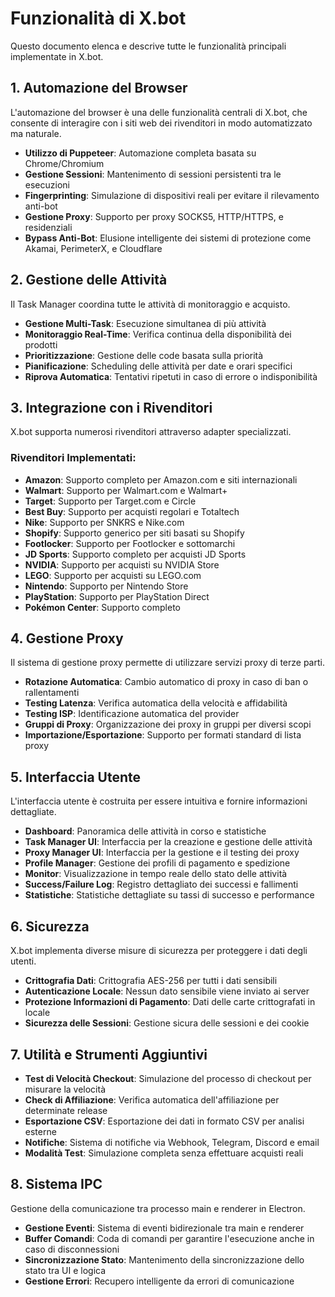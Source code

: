 # Funzionalità di X.bot

Questo documento elenca e descrive tutte le funzionalità principali implementate in X.bot.

## 1. Automazione del Browser

L'automazione del browser è una delle funzionalità centrali di X.bot, che consente di interagire con i siti web dei rivenditori in modo automatizzato ma naturale.

- **Utilizzo di Puppeteer**: Automazione completa basata su Chrome/Chromium
- **Gestione Sessioni**: Mantenimento di sessioni persistenti tra le esecuzioni
- **Fingerprinting**: Simulazione di dispositivi reali per evitare il rilevamento anti-bot
- **Gestione Proxy**: Supporto per proxy SOCKS5, HTTP/HTTPS, e residenziali
- **Bypass Anti-Bot**: Elusione intelligente dei sistemi di protezione come Akamai, PerimeterX, e Cloudflare

## 2. Gestione delle Attività

Il Task Manager coordina tutte le attività di monitoraggio e acquisto.

- **Gestione Multi-Task**: Esecuzione simultanea di più attività
- **Monitoraggio Real-Time**: Verifica continua della disponibilità dei prodotti
- **Prioritizzazione**: Gestione delle code basata sulla priorità
- **Pianificazione**: Scheduling delle attività per date e orari specifici
- **Riprova Automatica**: Tentativi ripetuti in caso di errore o indisponibilità

## 3. Integrazione con i Rivenditori

X.bot supporta numerosi rivenditori attraverso adapter specializzati.

### Rivenditori Implementati:

- **Amazon**: Supporto completo per Amazon.com e siti internazionali
- **Walmart**: Supporto per Walmart.com e Walmart+
- **Target**: Supporto per Target.com e Circle
- **Best Buy**: Supporto per acquisti regolari e Totaltech
- **Nike**: Supporto per SNKRS e Nike.com
- **Shopify**: Supporto generico per siti basati su Shopify
- **Footlocker**: Supporto per Footlocker e sottomarchi
- **JD Sports**: Supporto completo per acquisti JD Sports
- **NVIDIA**: Supporto per acquisti su NVIDIA Store
- **LEGO**: Supporto per acquisti su LEGO.com
- **Nintendo**: Supporto per Nintendo Store
- **PlayStation**: Supporto per PlayStation Direct
- **Pokémon Center**: Supporto completo

## 4. Gestione Proxy

Il sistema di gestione proxy permette di utilizzare servizi proxy di terze parti.

- **Rotazione Automatica**: Cambio automatico di proxy in caso di ban o rallentamenti
- **Testing Latenza**: Verifica automatica della velocità e affidabilità
- **Testing ISP**: Identificazione automatica del provider
- **Gruppi di Proxy**: Organizzazione dei proxy in gruppi per diversi scopi
- **Importazione/Esportazione**: Supporto per formati standard di lista proxy

## 5. Interfaccia Utente

L'interfaccia utente è costruita per essere intuitiva e fornire informazioni dettagliate.

- **Dashboard**: Panoramica delle attività in corso e statistiche
- **Task Manager UI**: Interfaccia per la creazione e gestione delle attività
- **Proxy Manager UI**: Interfaccia per la gestione e il testing dei proxy
- **Profile Manager**: Gestione dei profili di pagamento e spedizione
- **Monitor**: Visualizzazione in tempo reale dello stato delle attività
- **Success/Failure Log**: Registro dettagliato dei successi e fallimenti
- **Statistiche**: Statistiche dettagliate su tassi di successo e performance

## 6. Sicurezza

X.bot implementa diverse misure di sicurezza per proteggere i dati degli utenti.

- **Crittografia Dati**: Crittografia AES-256 per tutti i dati sensibili
- **Autenticazione Locale**: Nessun dato sensibile viene inviato ai server
- **Protezione Informazioni di Pagamento**: Dati delle carte crittografati in locale
- **Sicurezza delle Sessioni**: Gestione sicura delle sessioni e dei cookie

## 7. Utilità e Strumenti Aggiuntivi

- **Test di Velocità Checkout**: Simulazione del processo di checkout per misurare la velocità
- **Check di Affiliazione**: Verifica automatica dell'affiliazione per determinate release
- **Esportazione CSV**: Esportazione dei dati in formato CSV per analisi esterne
- **Notifiche**: Sistema di notifiche via Webhook, Telegram, Discord e email
- **Modalità Test**: Simulazione completa senza effettuare acquisti reali

## 8. Sistema IPC

Gestione della comunicazione tra processo main e renderer in Electron.

- **Gestione Eventi**: Sistema di eventi bidirezionale tra main e renderer
- **Buffer Comandi**: Coda di comandi per garantire l'esecuzione anche in caso di disconnessioni
- **Sincronizzazione Stato**: Mantenimento della sincronizzazione dello stato tra UI e logica
- **Gestione Errori**: Recupero intelligente da errori di comunicazione